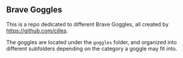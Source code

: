 ## Brave Goggles
This is a repo dedicated to different Brave Goggles, all created by https://github.com/cilles.

The goggles are located under the `goggles` folder, and organized into different subfolders depending on the category a goggle may fit into.